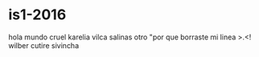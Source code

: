 # is1-2016
hola mundo
cruel 
karelia vilca salinas
otro
"por que borraste mi linea >.<!
wilber cutire sivincha
